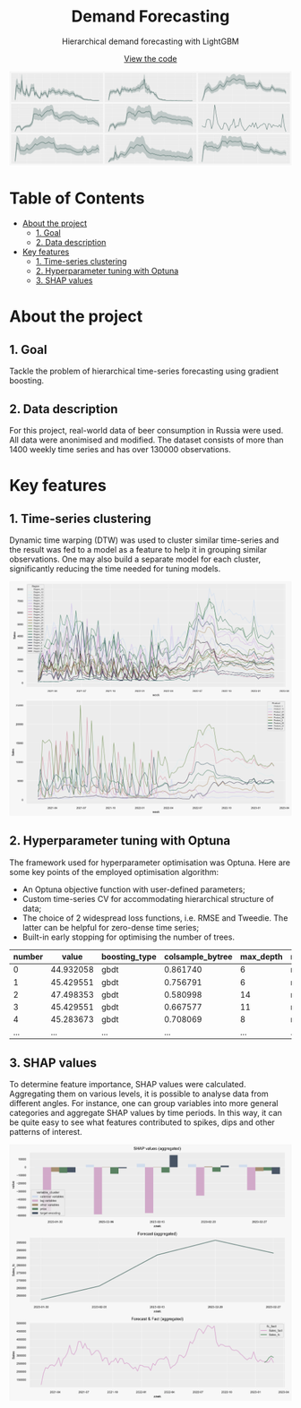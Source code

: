 <div align="center">
  <h1>Demand Forecasting</h1>
  
  <p>
    Hierarchical demand forecasting with LightGBM
  </p>
  
  [View the code](Forecasting.ipynb)
  
  <img src="2_Assets/Intro.png" alt="logo" width="700" height="auto"/>
</div>


# Table of Contents

- [About the project](#s1)
  * [1. Goal](#s1.1)
  * [2. Data description](#s1.2)
- [Key features](#s2)
  * [1. Time-series clustering](#s2.1)
  * [2. Hyperparameter tuning with Optuna](#s2.2)
  * [3. SHAP values](#s2.3)


# <a name="s1"/> About the project

## <a name="s1.1"/> 1. Goal

Tackle the problem of hierarchical time-series forecasting using gradient boosting.

## <a name="s1.2"/> 2. Data description

For this project, real-world data of beer consumption in Russia were used. All data were anonimised and modified. The dataset consists of more than 1400 weekly time series and has over 130000 observations.


# <a name="s2"/> Key features

## <a name="s2.1"/> 1. Time-series clustering

Dynamic time warping (DTW) was used to cluster similar time-series and the result was fed to a model as a feature to help it in grouping similar observations. One may also build a separate model for each cluster, significantly reducing the time needed for tuning models.

<img src="2_Assets/Clustering.png" alt="logo" width="700" height="auto"/>

## <a name="s2.2"/> 2. Hyperparameter tuning with Optuna

The framework used for hyperparameter optimisation was Optuna. Here are some key points of the employed optimisation algorithm:

* An Optuna objective function with user-defined parameters;
* Custom time-series CV for accommodating hierarchical structure of data;
* The choice of 2 widespread loss functions, i.e. RMSE and Tweedie. The latter can be helpful for zero-dense time series;
* Built-in early stopping for optimising the number of trees.

| number  | value | boosting_type | colsample_bytree | max_depth | metric | min_child_samples | num_leaves | subsample | learning_rate | n_estimators |
| ---- | ---------- | ---- | -------- | ---- | ---- | --- | --- | -------- | ---- | --- |
| 0    | 44.932058  | gbdt | 0.861740 | 6    | rmse | 74  | 292 | 0.615835 | 0.01 | 279 |
| 1    | 45.429551  | gbdt | 0.756791 | 6    | rmse | 66  | 117 | 0.928939 | 0.01 | 273 |
| 2    | 47.498353  | gbdt | 0.580998 | 14   | rmse | 5   | 71  | 0.765706 | 0.01 | 264 |
| 3    | 45.429551  | gbdt | 0.667577 | 11   | rmse | 52  | 395 | 0.989170 | 0.01 | 271 |
| 4    | 45.283673  | gbdt | 0.708069 | 8    | rmse | 39  | 111 | 0.605687 | 0.01 | 273 |
| ...  | ...        | ...  | ...      | ...  | ...  | ... | ... | ...      | ...  | ... |

## <a name="s2.3"/> 3. SHAP values

To determine feature importance, SHAP values were calculated. Aggregating them on various levels, it is possible to analyse data from different angles. For instance, one can group variables into more general categories and aggregate SHAP values by time periods. In this way, it can be quite easy to see what features contributed to spikes, dips and other patterns of interest.

<img src="2_Assets/SHAP.png" alt="logo" width="700" height="auto"/>
